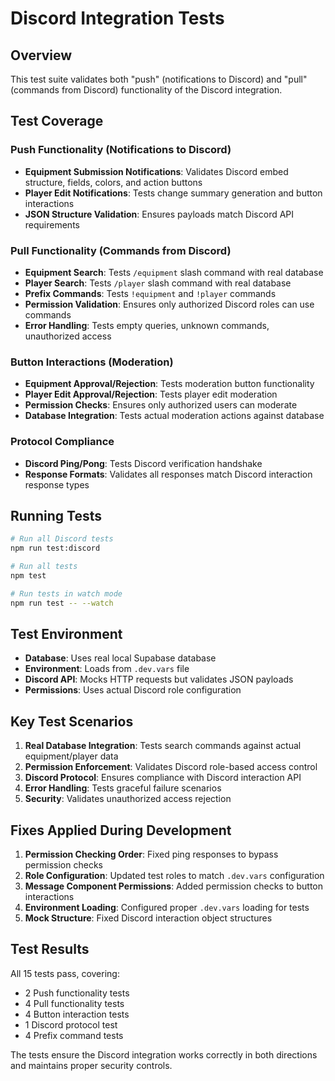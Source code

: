 # Discord Integration Tests

## Overview

This test suite validates both "push" (notifications to Discord) and "pull" (commands from Discord) functionality of the Discord integration.

## Test Coverage

### Push Functionality (Notifications to Discord)

- **Equipment Submission Notifications**: Validates Discord embed structure, fields, colors, and action buttons
- **Player Edit Notifications**: Tests change summary generation and button interactions
- **JSON Structure Validation**: Ensures payloads match Discord API requirements

### Pull Functionality (Commands from Discord)

- **Equipment Search**: Tests `/equipment` slash command with real database
- **Player Search**: Tests `/player` slash command with real database
- **Prefix Commands**: Tests `!equipment` and `!player` commands
- **Permission Validation**: Ensures only authorized Discord roles can use commands
- **Error Handling**: Tests empty queries, unknown commands, unauthorized access

### Button Interactions (Moderation)

- **Equipment Approval/Rejection**: Tests moderation button functionality
- **Player Edit Approval/Rejection**: Tests player edit moderation
- **Permission Checks**: Ensures only authorized users can moderate
- **Database Integration**: Tests actual moderation actions against database

### Protocol Compliance

- **Discord Ping/Pong**: Tests Discord verification handshake
- **Response Formats**: Validates all responses match Discord interaction response types

## Running Tests

```bash
# Run all Discord tests
npm run test:discord

# Run all tests
npm test

# Run tests in watch mode
npm run test -- --watch
```

## Test Environment

- **Database**: Uses real local Supabase database
- **Environment**: Loads from `.dev.vars` file
- **Discord API**: Mocks HTTP requests but validates JSON payloads
- **Permissions**: Uses actual Discord role configuration

## Key Test Scenarios

1. **Real Database Integration**: Tests search commands against actual equipment/player data
2. **Permission Enforcement**: Validates Discord role-based access control
3. **Discord Protocol**: Ensures compliance with Discord interaction API
4. **Error Handling**: Tests graceful failure scenarios
5. **Security**: Validates unauthorized access rejection

## Fixes Applied During Development

1. **Permission Checking Order**: Fixed ping responses to bypass permission checks
2. **Role Configuration**: Updated test roles to match `.dev.vars` configuration
3. **Message Component Permissions**: Added permission checks to button interactions
4. **Environment Loading**: Configured proper `.dev.vars` loading for tests
5. **Mock Structure**: Fixed Discord interaction object structures

## Test Results

All 15 tests pass, covering:

- 2 Push functionality tests
- 4 Pull functionality tests
- 4 Button interaction tests
- 1 Discord protocol test
- 4 Prefix command tests

The tests ensure the Discord integration works correctly in both directions and maintains proper security controls.
